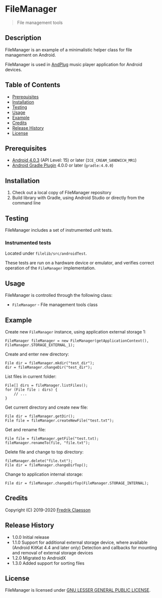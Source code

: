 # FileManager

> File management tools

## Description

FileManager is an example of a minimalistic helper class for file management on Android.

FileManager is used in [AndPlug](https://play.google.com/store/apps/details?id=com.omicronapplications.andplug) music player application for Android devices.

## Table of Contents

- [Prerequisites](#prerequisites)
- [Installation](#installation)
- [Testing](#testing)
- [Usage](#usage)
- [Example](#example)
- [Credits](#credits)
- [Release History](#release-history)
- [License](#license)

## Prerequisites

- [Android 4.0.3](https://developer.android.com/about/versions/android-4.0.3) (API Level: 15) or later (`ICE_CREAM_SANDWICH_MR1`)
- [Android Gradle Plugin](https://developer.android.com/studio/releases/gradle-plugin) 4.0.0 or later (`gradle:4.0.0`)

## Installation

1. Check out a local copy of FileManager repository
2. Build library with Gradle, using Android Studio or directly from the command line

## Testing

FileManager includes a set of instrumented unit tests.

### Instrumented tests

Located under `filelib/src/androidTest`.

These tests are run on a hardware device or emulator, and verifies correct operation of the `FileManager` implementation.

## Usage

FileManager is controlled through the following class:
- `FileManager` - File management tools class

## Example

Create new `FileManager` instance, using application external storage 1:

```
FileManager fileManager = new FileManager(getApplicationContext(), FileManager.STORAGE_EXTERNAL_1);
```

Create and enter new directory: 

```
File dir = fileManager.mkdir("test_dir");
dir = fileManager.changeDir("test_dir");
```

List files in current folder:

```
File[] dirs = fileManager.listFiles();
for (File file : dirs) {
    // ...
}
```

Get current directory and create new file:

```
File dir = fileManager.getDir();
File file = fileManager.createNewFile("test.txt");
```

Get and rename file:

```
File file = fileManager.getFile("test.txt);
fileManager.renameTo(file, "file.txt");
```

Delete file and change to top directory: 

```
fileManager.delete("file.txt");
File dir = fileManager.changeDirTop();
```

Change to application internal storage:

```
File dir = fileManager.changeDirTop(FileManager.STORAGE_INTERNAL);
```

## Credits

Copyright (C) 2019-2020 [Fredrik Claesson](https://github.com/omicronapps)

## Release History

- 1.0.0 Initial release
- 1.1.0 Support for additional external storage device, where available (Android KitKat 4.4 and later only)
  Detection and callbacks for mounting and removal of external storage devices
- 1.2.0 Migrated to AndroidX
- 1.3.0 Added support for sorting files

## License

FileManager is licensed under [GNU LESSER GENERAL PUBLIC LICENSE](LICENSE).

